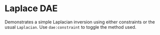 Laplace DAE
===========

Demonstrates a simple Laplacian inversion using either constraints or
the usual `Laplacian`. Use `dae:constraint` to toggle the method used.
